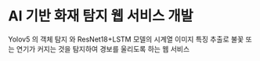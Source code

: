 # AI 기반 화재 탐지 웹 서비스 개발

Yolov5 의 객체 탐지 와 ResNet18+LSTM 모델의 시계열 이미지 특징 추출로
불꽃 또는 연기가 커지는 것을 탐지하여 경보를 울리도록 하는 웹 서비스
